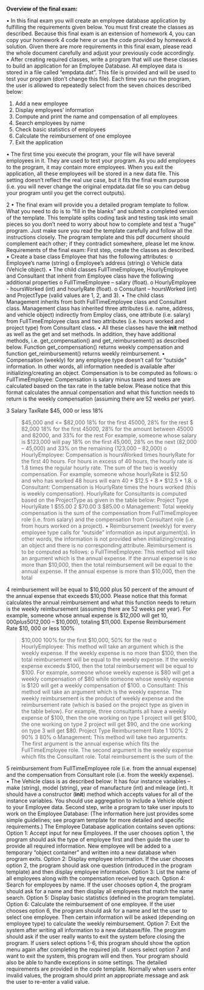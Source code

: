 

<b>Overview of the final exam:</b>

• In this final exam you will create an employee database application by fulfilling the
requirements given below. You must first create the classes as described. Because this
final exam is an extension of homework 4, you can copy your homework 4 code here or
use the code provided by homework 4 solution. Given there are more requirements in this
final exam, please read the whole document carefully and adjust your previously code
accordingly.
• After creating required classes, write a program that will use these classes to build an
application for an Employee Database. All employee data is stored in a file called
“empdata.dat”. This file is provided and will be used to test your program (don’t change
this file). Each time you run the program, the user is allowed to repeatedly select from the
seven choices described below:
1. Add a new employee
2. Display employees’ information
3. Compute and print the name and compensation of all employees
4. Search employees by name
5. Check basic statistics of employees
6. Calculate the reimbursement of one employee
7. Exit the application

• The first time you execute the program, your file will have several employees in it. They
are used to test your program. As you add employees to the program, it may contain more
employees. When you exit the application, all these employees will be stored in a new
data file. This setting doesn’t reflect the real use case, but it fits the final exam purpose
(i.e. you will never change the original empdata.dat file so you can debug your program
until you get the correct outputs).

2
• The final exam will provide you a detailed program template to follow. What you need to
do is to “fill in the blanks” and submit a completed version of the template. This template
splits coding task and testing task into small pieces so you don’t need to worry about how
to complete and test a “huge” program. Just make sure you read the template carefully
and follow all the instructions closely. The program template and this pdf document
should complement each other; if they contradict somewhere, please let me know.
Requirements of the final exam:
First step, create the classes as described.
• Create a base class Employee that has the following attributes:
o Employee’s name (string)
o Employee’s address (string)
o Vehicle data (Vehicle object).
• The child classes FullTimeEmployee, HourlyEmployee and Consultant that inherit from
Employee class have the following additional properties
o FullTimeEmployee – salary (float).
o HourlyEmployee - hoursWorked (int) and hourlyRate (float).
o Consultant – hoursWorked (int) and ProjectType (valid values are 1, 2, and 3).
• The child class Management inherits from both FullTimeEmployee class and Consultant
class. Management class has inherited three attributes (i.e. name, address, and vehicle object)
indirectly from Employ class, one attribute (i.e. salary) from FullTimeEmployee class and
two attributes (i.e. hours worked and project type) from Consultant class.
• All these classes have the __init__ method as well as the get and set methods. In addition,
they have additional methods, i.e. get_compensation() and get_reimbursement() as described
below. Function get_compensation() returns weekly compensation and function
get_reimbursement() returns weekly reimbursement.
• Compensation (weekly) for any employee type doesn’t call for “outside” information. In
other words, all information needed is available after initializing/creating an object.
Compensation is to be computed as follows:
o FullTimeEmployee: Compensation is salary minus taxes and taxes are calculated based
on the tax rate in the table below. Please notice that this format calculates the annual
compensation and what this function needs to return is the weekly compensation
(assuming there are 52 weeks per year).

3
Salary TaxRate
$45, 000 or less 18%
> $45,000 and <= $82,000 18% for the first 45000, 28% for the rest
> $ 82,000 18% for the first 45000, 28% for the amount
between 45000 and 82000, and 33% for the
rest
For example, someone whose salary is $123,000 will pay 18% on the first 45,000, 28% on the
next (82,000 – 45,000) and 33% on the remaining (123,000 – 82,000)
o HourlyEmployee: Compensation is hoursWorked times hourlyRate for the first 40 hours.
For hours in excess of 40 hours, the hourly rate is 1.8 times the regular hourly rate. The
sum of the two is weekly compensation.
For example, someone whose hourlyRate is $12.50 and who has worked 48 hours will
earn 40 * $12.5 + 8 * $12.5 * 1.8.
o Consultant: Compensation is HourlyRate times the hours worked (this is weekly
compensation). HourlyRate for Consultants is computed based on the ProjectType as
given in the table below:
Project Type HourlyRate
1 $55.00
2 $70.00
3 $85.00
o Management: Total weekly compensation is the sum of the compensation from
FullTimeEmployee role (i.e. from salary) and the compensation from Consultant role (i.e.
from hours worked on a project).
• Reimbursement (weekly) for every employee type calls for “outside” information as input
argument(s). In other words, the information is not provided when initializing/creating an
object and there is no corresponding attribute. Reimbursement is to be computed as follows:
o FullTimeEmployee: This method will take an argument which is the annual expense. If
the annual expense is no more than $10,000, then the total reimbursement will be equal to
the annual expense. If the annual expense is more than $10,000, then the total 

4
reimbursement will be equal to $10,000 plus 50 percent of the amount of the annual
expense that exceeds $10,000. Please notice that this format calculates the annual
reimbursement and what this function needs to return is the weekly reimbursement
(assuming there are 52 weeks per year). For example, someone whose annual expense is
$12,000 will get $10,000 plus 50% on the remaining ($12,000 – $10,000), totaling
$11,000.
Expense Reimbursement Rate
$10, 000 or less 100%
> $10,000 100% for the first $10,000, 50% for the rest
o HourlyEmployee: This method will take an argument which is the weekly expense. If the
weekly expense is no more than $100, then the total reimbursement will be equal to the
weekly expense. If the weekly expense exceeds $100, then the total reimbursement will
be equal to $100. For example, someone whose weekly expense is $80 will get a weekly
compensation of $80 while someone whose weekly expense is $120 will get a weekly
compensation of $100.
o Consultant: This method will take an argument which is the weekly expense. The weekly
reimbursement is the product of weekly expense and the reimbursement rate (which is
based on the project type as given in the table below). For example, three consultants all
have a weekly expense of $100, then the one working on type 1 project will get $100, the
one working on type 2 project will get $90, and the one working on type 3 will get $80.
Project Type Reimbursement Rate
1 100%
2 90%
3 80%
o Management: This method will take two arguments. The first argument is the annual
expense which fits the FullTimeEmployee role. The second argument is the weekly
expense which fits the Consultant role. Total reimbursement is the sum of the 

5
reimbursement from FullTimeEmployee role (i.e. from the annual expense) and the
compensation from Consultant role (i.e. from the weekly expense).
• The Vehicle class is as described below: It has four instance variables – make (string),
model (string), year of manufacture (int) and mileage (int). It should have a constructor
(__init__) method which accepts values for all of the instance variables. You should use
aggregation to include a Vehicle object to your Employee data.
Second step, write a program to take user inputs to work on the Employee Database:
(The information here just provides some simple guidelines; see program template for
more detailed and specific requirements.)
The Employee Database application contains seven options:
Option 1: Accept input for new Employees. If the user chooses option 1, the program should ask
the type of employee first and then guide the user to provide all required information. New
employee will be added to a temporary “object container” and written into a new database when
program exits.
Option 2: Display employee information. If the user chooses option 2, the program should ask
one question (introduced in the program template) and then display employee information.
Option 3: List the name of all employees along with the compensation received by each.
Option 4: Search for employees by name. If the user chooses option 4, the program should ask
for a name and then display all employees that match the name search.
Option 5: Display basic statistics (defined in the program template).
Option 6: Calculate the reimbursement of one employee. If the user chooses option 6, the
program should ask for a name and let the user to select one employee. Then certain information
will be asked (depending on employee type) to calculate the weekly reimbursement.
Option 7: Exit the system after writing all information to a new database/file. The program
should ask if the user really wants to exit the system before closing the program.
If users select options 1-6, this program should show the option menu again after completing the
required job. If users select option 7 and want to exit the system, this program will end then.
Your program should also be able to handle exceptions in some settings. The detailed
requirements are provided in the code template. Normally when users enter invalid values, the
program should print an appropriate message and ask the user to re-enter a valid value.
